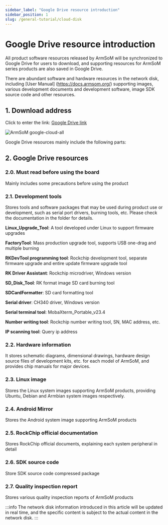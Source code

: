 ```yaml
---
sidebar_label: "Google Drive resource introduction"
sidebar_position: 1
slug: /general-tutorial/cloud-disk
---
```


# Google Drive resource introduction

All product software resources released by ArmSoM will be synchronized to Google Drive for users to download, and supporting resources for ArmSoM series products are also saved in Google Drive.

There are abundant software and hardware resources in the network disk, including [User Manual] (https://docs.armsom.org/) supporting images, various development documents and development software, image SDK source code and other resources.

## 1. Download address

Click to enter the link: [Google Drive link](https://drive.google.com/drive/folders/1x2KOX1F4-DVyyV_9qfdH28PWIORcWH56?usp=drive_link)

![ArmSoM google-cloud-all](/img/general-tutorial/google-cloud-all.png)

Google Drive resources mainly include the following parts:

## 2. Google Drive resources
### 2.0. Must read before using the board

Mainly includes some precautions before using the product

### 2.1. Development tools

Stores tools and software packages that may be used during product use or development, such as serial port drivers, burning tools, etc. Please check the documentation in the folder for details.

**Linux_Upgrade_Tool**: A tool developed under Linux to support firmware upgrades

**FactoryTool**: Mass production upgrade tool, supports USB one-drag and multiple burning

**RKDevTool programming tool**: Rockchip development tool, separate firmware upgrade and entire update firmware upgrade tool
 
**RK Driver Assistant**: Rockchip microdriver, Windows version

**SD_Disk_Tool**: RK format image SD card burning tool
 
**SDCardFormatter**: SD card formatting tool
 
**Serial driver**: CH340 driver, Windows version
 
**Serial terminal tool**: MobaXterm_Portable_v23.4

**Number writing tool**: Rockchip number writing tool, SN, MAC address, etc.

**IP scanning tool**: Query ip address

### 2.2. Hardware information
It stores schematic diagrams, dimensional drawings, hardware design source files of development kits, etc. for each model of ArmSoM, and provides chip manuals for major devices.

### 2.3. Linux image
Stores the Linux system images supporting ArmSoM products, providing Ubuntu, Debian and Armbian system images respectively.

### 2.4. Android Mirror
Stores the Android system image supporting ArmSoM products

### 2.5. RockChip official documentation
Stores RockChip official documents, explaining each system peripheral in detail

### 2.6. SDK source code
Store SDK source code compressed package

### 2.7. Quality inspection report
Stores various quality inspection reports of ArmSoM products

:::info
The network disk information introduced in this article will be updated in real time, and the specific content is subject to the actual content in the network disk.
:::